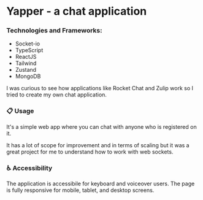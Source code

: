 # Yapper - a chat application

### Technologies and Frameworks:

- Socket-io
- TypeScript
- ReactJS
- Tailwind
- Zustand
- MongoDB

I was curious to see how applications like Rocket Chat and Zulip work so I tried to create my own chat application.

### 📋 Usage

It's a simple web app where you can chat with anyone who is registered on it.

It has a lot of scope for improvement and in terms of scaling but it was a great project for me to understand how to work with web sockets.

### ♿️ Accessibility

The application is accessibile for keyboard and voiceover users. The page is fully responsive for mobile, tablet, and desktop screens.
